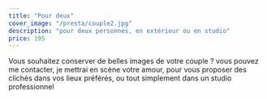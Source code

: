 ```yaml
---
title: "Pour deux"
cover_image: "/presta/couple2.jpg"
description: "pour deux personnes, en extérieur ou en studio"
price: 195
---
```


Vous souhaitez conserver de belles images de votre
couple ? vous pouvez me contacter, je mettrai en scène votre amour, pour vous proposer des clichés dans vos lieux préférés, ou tout simplement dans un studio professionnel
